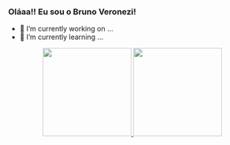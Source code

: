 ### Oláaa!! Eu sou o Bruno Veronezi! 

- 🔭 I’m currently working on ...
- 🌱 I’m currently learning ...

<div align="center">
  <a href="https://github.com/brunoveronezi">
  <img height="180em" src="https://github-readme-stats.vercel.app/api?username=brunoveronezi&show_icons=true&theme=blue&include_all_commits=true&count_private=true"/>
  <img height="180em" src="https://github-readme-stats.vercel.app/api/top-langs/?username=brunoveronezi&layout=compact&langs_count=7&theme=dracula"/>
</div>

